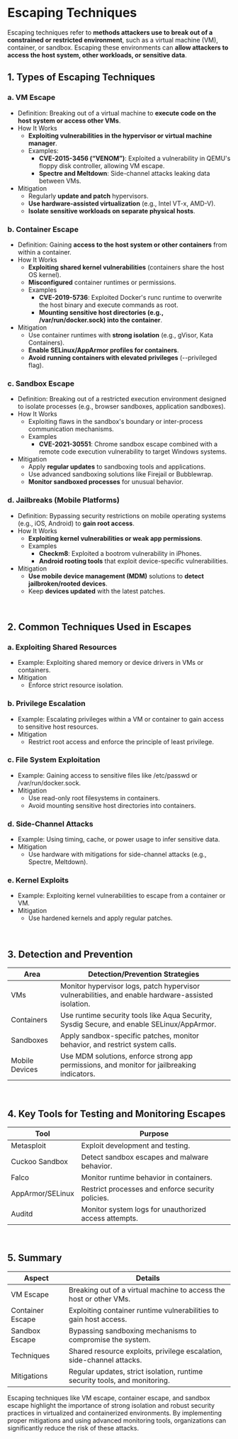 <br>

# Escaping Techniques
Escaping techniques refer to **methods attackers use to break out of a constrained or restricted environment**, such as a virtual machine (VM), container, or sandbox. Escaping these environments can **allow attackers to access the host system, other workloads, or sensitive data**.

## 1. Types of Escaping Techniques

### a. VM Escape
  - Definition: Breaking out of a virtual machine to **execute code on the host system or access other VMs**.
  - How It Works
    - **Exploiting vulnerabilities in the hypervisor or virtual machine manager**.
    - Examples:
      - **CVE-2015-3456 (“VENOM”)**: Exploited a vulnerability in QEMU's floppy disk controller, allowing VM escape.
      - **Spectre and Meltdown**: Side-channel attacks leaking data between VMs.
  - Mitigation
    - Regularly **update and patch** hypervisors.
    - **Use hardware-assisted virtualization** (e.g., Intel VT-x, AMD-V).
    - **Isolate sensitive workloads on separate physical hosts**.

### b. Container Escape
  - Definition: Gaining **access to the host system or other containers** from within a container.
  - How It Works
    - **Exploiting shared kernel vulnerabilities** (containers share the host OS kernel).
    - **Misconfigured** container runtimes or permissions.
    - Examples
      - **CVE-2019-5736**: Exploited Docker's runc runtime to overwrite the host binary and execute commands as root.
      - **Mounting sensitive host directories (e.g., /var/run/docker.sock) into the container**.
  - Mitigation
    - Use container runtimes with **strong isolation** (e.g., gVisor, Kata Containers).
    - **Enable SELinux/AppArmor profiles for containers**.
    - **Avoid running containers with elevated privileges** (--privileged flag).

### c. Sandbox Escape
  - Definition: Breaking out of a restricted execution environment designed to isolate processes (e.g., browser sandboxes, application sandboxes).
  - How It Works
    - Exploiting flaws in the sandbox's boundary or inter-process communication mechanisms.
    - Examples
      - **CVE-2021-30551**: Chrome sandbox escape combined with a remote code execution vulnerability to target Windows systems.
  - Mitigation
    - Apply **regular updates** to sandboxing tools and applications.
    - Use advanced sandboxing solutions like Firejail or Bubblewrap.
    - **Monitor sandboxed processes** for unusual behavior.

### d. Jailbreaks (Mobile Platforms)
  - Definition: Bypassing security restrictions on mobile operating systems (e.g., iOS, Android) to **gain root access**.
  - How It Works
    - **Exploiting kernel vulnerabilities or weak app permissions**.
    - Examples
      - **Checkm8**: Exploited a bootrom vulnerability in iPhones.
      - **Android rooting tools** that exploit device-specific vulnerabilities.
  - Mitigation
    - **Use mobile device management (MDM)** solutions to **detect jailbroken/rooted devices**.
    - Keep **devices updated** with the latest patches.  
<br>

## 2. Common Techniques Used in Escapes

### a. Exploiting Shared Resources
  - Example: Exploiting shared memory or device drivers in VMs or containers.
  - Mitigation
    - Enforce strict resource isolation.

### b. Privilege Escalation
  - Example: Escalating privileges within a VM or container to gain access to sensitive host resources.
  - Mitigation
    - Restrict root access and enforce the principle of least privilege.

### c. File System Exploitation
  - Example: Gaining access to sensitive files like /etc/passwd or /var/run/docker.sock.
  - Mitigation
    - Use read-only root filesystems in containers.
    - Avoid mounting sensitive host directories into containers.

### d. Side-Channel Attacks
  - Example: Using timing, cache, or power usage to infer sensitive data.
  - Mitigation
    - Use hardware with mitigations for side-channel attacks (e.g., Spectre, Meltdown).

### e. Kernel Exploits
  - Example: Exploiting kernel vulnerabilities to escape from a container or VM.
  - Mitigation
    - Use hardened kernels and apply regular patches.  
<br>

## 3. Detection and Prevention

| Area | Detection/Prevention Strategies |
| ---- | ------------------------------- |
| VMs | Monitor hypervisor logs, patch hypervisor vulnerabilities, and enable hardware-assisted isolation. |
| Containers | Use runtime security tools like Aqua Security, Sysdig Secure, and enable SELinux/AppArmor. |
| Sandboxes | Apply sandbox-specific patches, monitor behavior, and restrict system calls. |
| Mobile Devices | Use MDM solutions, enforce strong app permissions, and monitor for jailbreaking indicators. |
  
<br>

## 4. Key Tools for Testing and Monitoring Escapes

| Tool | Purpose |
| ---- | ------- |
| Metasploit | Exploit development and testing. |
| Cuckoo Sandbox | Detect sandbox escapes and malware behavior. |
| Falco | Monitor runtime behavior in containers. |
| AppArmor/SELinux | Restrict processes and enforce security policies. |
| Auditd | Monitor system logs for unauthorized access attempts. |
  
<br>

## 5. Summary

| Aspect | Details |
| ------ | ------- |
| VM Escape | Breaking out of a virtual machine to access the host or other VMs. |
| Container Escape | Exploiting container runtime vulnerabilities to gain host access. |
| Sandbox Escape | Bypassing sandboxing mechanisms to compromise the system. |
| Techniques | Shared resource exploits, privilege escalation, side-channel attacks. |
| Mitigations | Regular updates, strict isolation, runtime security tools, and monitoring. |

Escaping techniques like VM escape, container escape, and sandbox escape highlight the importance of strong isolation and robust security practices in virtualized and containerized environments. By implementing proper mitigations and using advanced monitoring tools, organizations can significantly reduce the risk of these attacks.  
<br>